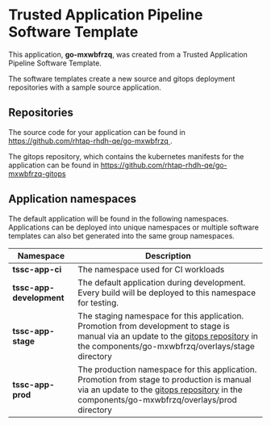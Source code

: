 # Trusted Application Pipeline Software Template

This application, **go-mxwbfrzq**, was created from a Trusted Application Pipeline Software Template.

The software templates create a new source and gitops deployment repositories with a sample source application. 

## Repositories

The source code for your application can be found in [https://github.com/rhtap-rhdh-qe/go-mxwbfrzq ](https://github.com/rhtap-rhdh-qe/go-mxwbfrzq ).
 
The gitops repository, which contains the kubernetes manifests for the application can be found in 
[https://github.com/rhtap-rhdh-qe/go-mxwbfrzq-gitops ](https://github.com/rhtap-rhdh-qe/go-mxwbfrzq-gitops ) 

## Application namespaces 

The default application will be found in the following namespaces. Applications can be deployed into unique namespaces or multiple software templates can also bet generated into the same group namespaces.  

|  Namespace   |  Description   |  
| -------- | -------- |
| **tssc-app-ci** | The namespace used for CI workloads |
| **tssc-app-development** | The default application during development. Every build will be deployed to this namespace for testing. |
| **tssc-app-stage** | The staging namespace for this application. Promotion from development to stage is manual via an update to the [gitops repository](https://github.com/rhtap-rhdh-qe/go-mxwbfrzq-gitops ) in the components/go-mxwbfrzq/overlays/stage directory |
| **tssc-app-prod** | The production namespace for this application. Promotion from stage to production is manual via an update to the [gitops repository](https://github.com/rhtap-rhdh-qe/go-mxwbfrzq-gitops ) in the components/go-mxwbfrzq/overlays/prod directory |